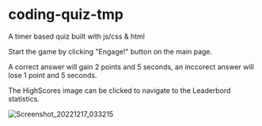 # coding-quiz-tmp
A timer based quiz built with js/css &amp; html

Start the game by clicking "Engage!" button on the main page.

A correct answer will gain 2 points and 5 seconds, an inccorect answer will lose 1 point and 5 seconds.

The HighScores image can be clicked to navigate to the Leaderbord statistics. 

![Screenshot_20221217_033215](https://user-images.githubusercontent.com/81959922/208225045-8a34581b-135e-4f59-a5d5-0b9292b3e50e.png)


